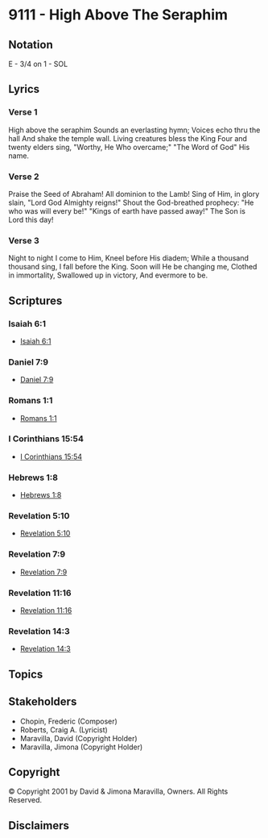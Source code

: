 # 9111 - High Above The Seraphim

## Notation

E - 3/4 on 1 - SOL

## Lyrics

### Verse 1

High above the seraphim Sounds an everlasting hymn; Voices echo thru the hall And shake the temple wall. Living creatures bless the King Four and twenty elders sing, "Worthy, He Who overcame;" "The Word of God" His name.

### Verse 2

Praise the Seed of Abraham! All dominion to the Lamb! Sing of Him, in glory slain, "Lord God Almighty reigns!" Shout the God-breathed prophecy: "He who was will every be!" "Kings of earth have passed away!" The Son is Lord this day!

### Verse 3

Night to night I come to Him, Kneel before His diadem; While a thousand thousand sing, I fall before the King. Soon will He be changing me, Clothed in immortality, Swallowed up in victory, And evermore to be.


## Scriptures

### Isaiah 6:1

- [Isaiah 6:1](https://www.biblegateway.com/passage/?search=Isaiah%206%3A1)

### Daniel 7:9

- [Daniel 7:9](https://www.biblegateway.com/passage/?search=Daniel%207%3A9)

### Romans 1:1

- [Romans 1:1](https://www.biblegateway.com/passage/?search=Romans%201%3A1)

### I Corinthians 15:54

- [I Corinthians 15:54](https://www.biblegateway.com/passage/?search=I%20Corinthians%2015%3A54)

### Hebrews 1:8

- [Hebrews 1:8](https://www.biblegateway.com/passage/?search=Hebrews%201%3A8)

### Revelation 5:10

- [Revelation 5:10](https://www.biblegateway.com/passage/?search=Revelation%205%3A10)

### Revelation 7:9

- [Revelation 7:9](https://www.biblegateway.com/passage/?search=Revelation%207%3A9)

### Revelation 11:16

- [Revelation 11:16](https://www.biblegateway.com/passage/?search=Revelation%2011%3A16)

### Revelation 14:3

- [Revelation 14:3](https://www.biblegateway.com/passage/?search=Revelation%2014%3A3)


## Topics


## Stakeholders

- Chopin, Frederic (Composer)
- Roberts, Craig A. (Lyricist)
- Maravilla, David (Copyright Holder)
- Maravilla, Jimona (Copyright Holder)

## Copyright

© Copyright 2001 by David & Jimona Maravilla, Owners. All Rights Reserved.


## Disclaimers



